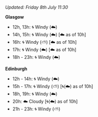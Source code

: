 *Updated: Friday 8th July 11:30*

**Glasgow**

* 12h, 13h: :cyclone: Windy (:cloud:)
* 14h, 15h: :cyclone: Windy (:cloud:) [:cloud: as of 10h]
* 16h: :cyclone: Windy (:partly_sunny:) [:cloud: as of 10h]
* 17h: :cyclone: Windy (:cloud:) [:cloud: as of 10h]
* 18h - 23h: :cyclone: Windy (:cloud:)

**Edinburgh**

* 12h - 14h: :cyclone: Windy (:cloud:)
* 15h - 17h: :cyclone: Windy (:partly_sunny:) [:cyclone:(:cloud:) as of 10h]
* 18h, 19h: :cyclone: Windy (:cloud:)
* 20h: :cloud: Cloudy [:cyclone:(:cloud:) as of 10h]
* 21h - 23h: :cyclone: Windy (:partly_sunny:)
